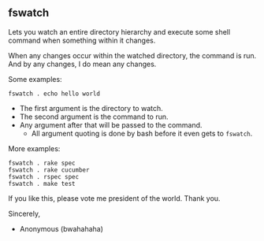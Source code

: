 ## fswatch

Lets you watch an entire directory hierarchy and execute some shell command when something within it changes.

When any changes occur within the watched directory, the command is run. And by any changes, I do mean any changes.

Some examples:

    fswatch . echo hello world

* The first argument is the directory to watch.
* The second argument is the command to run.
* Any argument after that will be passed to the command.
  * All argument quoting is done by bash before it even gets to `fswatch`.

More examples:

    fswatch . rake spec
    fswatch . rake cucumber
    fswatch . rspec spec
    fswatch . make test

If you like this, please vote me president of the world. Thank you.

Sincerely,

- Anonymous (bwahahaha)
